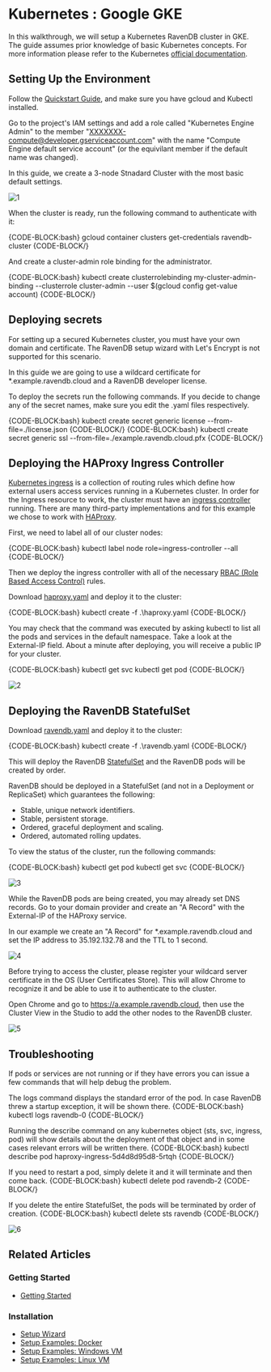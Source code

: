 # Kubernetes : Google GKE

In this walkthrough, we will setup a Kubernetes RavenDB cluster in GKE. The guide assumes prior knowledge of basic Kubernetes concepts. For more information please refer to the Kubernetes [official documentation](https://kubernetes.io/docs/home/).

## Setting Up the Environment

Follow the [Quickstart Guide](https://cloud.google.com/kubernetes-engine/docs/quickstart), and make sure you have gcloud and Kubectl installed.

Go to the project's IAM settings and add a role called "Kubernetes Engine Admin" to the member "XXXXXXX-compute@developer.gserviceaccount.com" with the name "Compute Engine default service account" (or the equivilant member if the default name was changed).

In this guide, we create a 3-node Stnadard Cluster with the most basic default settings.

![1](images/gke/create-cluster.png)  

When the cluster is ready, run the following command to authenticate with it:

{CODE-BLOCK:bash}
gcloud container clusters get-credentials ravendb-cluster
{CODE-BLOCK/}

And create a cluster-admin role binding for the administrator.

{CODE-BLOCK:bash}
kubectl create clusterrolebinding my-cluster-admin-binding --clusterrole cluster-admin --user $(gcloud config get-value account)
{CODE-BLOCK/}

## Deploying secrets

For setting up a secured Kubernetes cluster, you must have your own domain and certificate. The RavenDB setup wizard with Let's Encrypt is not supported for this scenario.

In this guide we are going to use a wildcard certificate for *.example.ravendb.cloud and a RavenDB developer license.

To deploy the secrets run the following commands. If you decide to change any of the secret names, make sure you edit the .yaml files respectively.

{CODE-BLOCK:bash}
kubectl create secret generic license --from-file=./license.json
{CODE-BLOCK/}
{CODE-BLOCK:bash}
kubectl create secret generic ssl --from-file=./example.ravendb.cloud.pfx
{CODE-BLOCK/}

## Deploying the HAProxy Ingress Controller

[Kubernetes ingress](https://kubernetes.io/docs/concepts/services-networking/ingress/) is a collection of routing rules which define how external users access services running in a Kubernetes cluster. 
In order for the Ingress resource to work, the cluster must have an [ingress controller](https://kubernetes.io/docs/concepts/services-networking/ingress-controllers/) running. 
There are many third-party implementations and for this example we chose to work with [HAProxy](https://github.com/jcmoraisjr/haproxy-ingress).

First, we need to label all of our cluster nodes: 

{CODE-BLOCK:bash}
kubectl label node role=ingress-controller --all
{CODE-BLOCK/}

Then we deploy the ingress controller with all of the necessary [RBAC (Role Based Access Control)](https://github.com/jcmoraisjr/haproxy-ingress/tree/master/examples/rbac) rules.

Download [haproxy.yaml](yamls/gke/haproxy.yaml) and deploy it to the cluster:

{CODE-BLOCK:bash}
kubectl create -f .\haproxy.yaml
{CODE-BLOCK/}

You may check that the command was executed by asking kubectl to list all the pods and services in the default namespace. 
Take a look at the External-IP field. About a minute after deploying, you will receive a public IP for your cluster. 

{CODE-BLOCK:bash}
kubectl get svc
kubectl get pod
{CODE-BLOCK/}

![2](images/gke/pending-ip.png)  

## Deploying the RavenDB StatefulSet

Download [ravendb.yaml](yamls/gke/ravendb.yaml) and deploy it to the cluster:

{CODE-BLOCK:bash}
kubectl create -f .\ravendb.yaml
{CODE-BLOCK/}

This will deploy the RavenDB [StatefulSet](https://kubernetes.io/docs/concepts/workloads/controllers/statefulset/) and the RavenDB pods will be created by order.

RavenDB should be deployed in a StatefulSet (and not in a Deployment or ReplicaSet) which guarantees the following: 

- Stable, unique network identifiers.  
- Stable, persistent storage.  
- Ordered, graceful deployment and scaling.  
- Ordered, automated rolling updates.  

To view the status of the cluster, run the following commands:

{CODE-BLOCK:bash}
kubectl get pod
kubectl get svc
{CODE-BLOCK/}

![3](images/gke/container-creating.png)  

While the RavenDB pods are being created, you may already set DNS records. Go to your domain provider and create an "A Record" with the External-IP of the HAProxy service.

In our example we create an "A Record" for *.example.ravendb.cloud and set the IP address to 35.192.132.78 and the TTL to 1 second.

![4](images/gke/dns.png)  

Before trying to access the cluster, please register your wildcard server certificate in the OS (User Certificates Store). 
This will allow Chrome to recognize it and be able to use it to authenticate to the cluster.

Open Chrome and go to https://a.example.ravendb.cloud, then use the Cluster View in the Studio to add the other nodes to the RavenDB cluster.

![5](images/gke/add-node.png) 

## Troubleshooting

If pods or services are not running or if they have errors you can issue a few commands that will help debug the problem.

The logs command displays the standard error of the pod. In case RavenDB threw a startup exception, it will be shown there.
{CODE-BLOCK:bash}
kubectl logs ravendb-0
{CODE-BLOCK/}

Running the describe command on any kubernetes object (sts, svc, ingress, pod) will show details about the deployment of that object and in some cases relevant errors will be written there.
{CODE-BLOCK:bash}
kubectl describe pod haproxy-ingress-5d4d8d95d8-5rtqh
{CODE-BLOCK/}

If you need to restart a pod, simply delete it and it will terminate and then come back.
{CODE-BLOCK:bash}
kubectl delete pod ravendb-2
{CODE-BLOCK/}

If you delete the entire StatefulSet, the pods will be terminated by order of creation. 
{CODE-BLOCK:bash}
kubectl delete sts ravendb
{CODE-BLOCK/}

![6](images/gke/delete-sts.png)  

## Related Articles

### Getting Started

- [Getting Started](../../../start/getting-started)

### Installation

- [Setup Wizard](../../../start/installation/setup-wizard)
- [Setup Examples: Docker](../../../start/installation/setup-examples/aws-docker-linux-vm)
- [Setup Examples: Windows VM](../../../start/installation/setup-examples/aws-windows-vm)
- [Setup Examples: Linux VM](../../../start/installation/setup-examples/aws-linux-vm)
